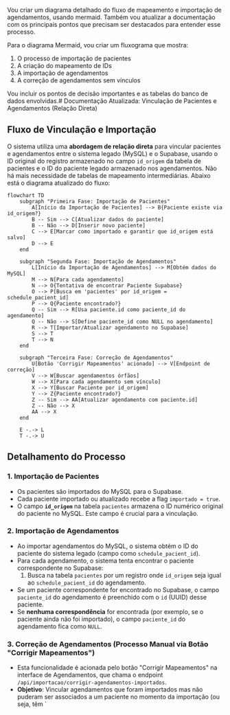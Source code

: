 <think>Vou criar um diagrama detalhado do fluxo de mapeamento e importação de agendamentos, usando mermaid. Também vou atualizar a documentação com os principais pontos que precisam ser destacados para entender esse processo.

Para o diagrama Mermaid, vou criar um fluxograma que mostra:
1. O processo de importação de pacientes
2. A criação do mapeamento de IDs
3. A importação de agendamentos
4. A correção de agendamentos sem vínculos

Vou incluir os pontos de decisão importantes e as tabelas do banco de dados envolvidas.</think># Documentação Atualizada: Vinculação de Pacientes e Agendamentos (Relação Direta)

## Fluxo de Vinculação e Importação

O sistema utiliza uma **abordagem de relação direta** para vincular pacientes e agendamentos entre o sistema legado (MySQL) e o Supabase, usando o ID original do registro armazenado no campo `id_origem` da tabela de pacientes e o ID do paciente legado armazenado nos agendamentos. Não há mais necessidade de tabelas de mapeamento intermediárias. Abaixo está o diagrama atualizado do fluxo:

```mermaid
flowchart TD
    subgraph "Primeira Fase: Importação de Pacientes"
        A[Início da Importação de Pacientes] --> B{Paciente existe via id_origem?}
        B -- Sim --> C[Atualizar dados do paciente]
        B -- Não --> D[Inserir novo paciente]
        C --> E[Marcar como importado e garantir que id_origem está salvo]
        D --> E
    end

    subgraph "Segunda Fase: Importação de Agendamentos"
        L[Início da Importação de Agendamentos] --> M[Obtém dados do MySQL]
        M --> N[Para cada agendamento]
        N --> O{Tentativa de encontrar Paciente Supabase}
        O --> P[Busca em 'pacientes' por id_origem = schedule_pacient_id]
        P --> Q{Paciente encontrado?}
        Q -- Sim --> R[Usa paciente.id como paciente_id do agendamento]
        Q -- Não --> S[Define paciente_id como NULL no agendamento]
        R --> T[Importar/Atualizar agendamento no Supabase]
        S --> T
        T --> N
    end
    
    subgraph "Terceira Fase: Correção de Agendamentos"
        U[Botão 'Corrigir Mapeamentos' acionado] --> V[Endpoint de correção]
        V --> W[Buscar agendamentos órfãos]
        W --> X[Para cada agendamento sem vínculo]
        X --> Y[Buscar Paciente por id_origem]
        Y --> Z{Paciente encontrado?}
        Z -- Sim --> AA[Atualizar agendamento com paciente.id]
        Z -- Não --> X
        AA --> X
    end
    
    E -.-> L
    T -.-> U
```

## Detalhamento do Processo

### 1. Importação de Pacientes
- Os pacientes são importados do MySQL para o Supabase.
- Cada paciente importado ou atualizado recebe a flag `importado = true`.
- O campo **`id_origem`** na tabela `pacientes` armazena o ID numérico original do paciente no MySQL. Este campo é crucial para a vinculação.

### 2. Importação de Agendamentos
- Ao importar agendamentos do MySQL, o sistema obtém o ID do paciente do sistema legado (campo como `schedule_pacient_id`).
- Para cada agendamento, o sistema tenta encontrar o paciente correspondente no Supabase:
    1. Busca na tabela `pacientes` por um registro onde `id_origem` seja igual ao `schedule_pacient_id` do agendamento.
- Se um paciente correspondente for encontrado no Supabase, o campo `paciente_id` do agendamento é preenchido com o `id` (UUID) desse paciente.
- Se **nenhuma correspondência** for encontrada (por exemplo, se o paciente ainda não foi importado), o campo `paciente_id` do agendamento fica como `NULL`.

### 3. Correção de Agendamentos (Processo Manual via Botão "Corrigir Mapeamentos")
- Esta funcionalidade é acionada pelo botão "Corrigir Mapeamentos" na interface de Agendamentos, que chama o endpoint `/api/importacao/corrigir-agendamentos-importados`.
- **Objetivo**: Vincular agendamentos que foram importados mas não puderam ser associados a um paciente no momento da importação (ou seja, têm `